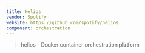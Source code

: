 ```yaml
---
title: Helios
vendor: Spotify
website: https://github.com/spotify/helios
component: orchestration
---
```

> helios - Docker container orchestration platform
